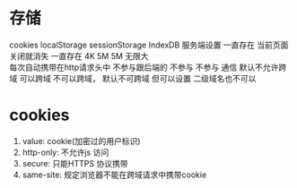 # 存储
cookies                     localStorage           sessionStorage              IndexDB
服务端设置                  一直存在               当前页面关闭就消失          一直存在
4K                          5M                    5M                         无限大  
每次自动携带在http请求头中       不参与跟后端的             不参与                   不参与
                            通信
默认不允许跨域                可以跨域               不可以跨域，                   默认不可跨域
但可以设置                                                二级域名也不可以


# cookies
1. value: cookie(加密过的用户标识)
2. http-only: 不允许js 访问
3. secure: 只能HTTPS 协议携带
4. same-site: 规定浏览器不能在跨域请求中携带cookie  